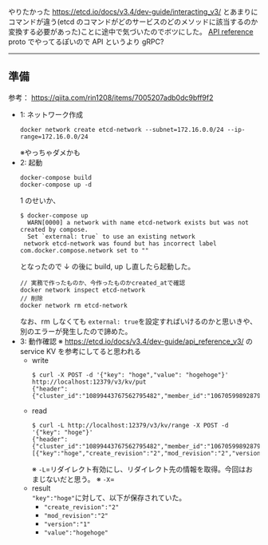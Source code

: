 やりたかった
https://etcd.io/docs/v3.4/dev-guide/interacting_v3/
とあまりにコマンドが違う(etcd のコマンドがどのサービスのどのメソッドに該当するのか変換する必要があった)ことに途中で気づいたのでボツにした。
[API reference](https://etcd.io/docs/v3.4/dev-guide/api_reference_v3/)
proto でやってるぽいので API というより gRPC?

---

## 準備

参考： https://qiita.com/rin1208/items/7005207adb0dc9bff9f2

- 1: ネットワーク作成
  ```
  docker network create etcd-network --subnet=172.16.0.0/24 --ip-range=172.16.0.0/24
  ```
  ※やっちゃダメかも
- 2: 起動
  ```
  docker-compose build
  docker-compose up -d
  ```
  1 のせいか、
  ```
  $ docker-compose up
    WARN[0000] a network with name etcd-network exists but was not created by compose.
    Set `external: true` to use an existing network
   network etcd-network was found but has incorrect label com.docker.compose.network set to ""
  ```
  となったので ↓ の後に build, up し直したら起動した。
  ```
  // 実務で作ったものか、今作ったものかcreated_atで確認
  docker network inspect etcd-network
  // 削除
  docker network rm etcd-network
  ```
  なお、rm しなくても `external: true`を設定すればいけるのかと思いきや、別のエラーが発生したので諦めた。
- 3: 動作確認
  ※ https://etcd.io/docs/v3.4/dev-guide/api_reference_v3/ の service KV を参考にしてると思われる
  - write
    ```
    $ curl -X POST -d '{"key": "hoge","value": "hogehoge"}' http://localhost:12379/v3/kv/put
    {"header":{"cluster_id":"10899443767562795482","member_id":"10670599892879733166","revision":"2","raft_term":"2"}}
    ```
  - read
    ```
    $ curl -L http://localhost:12379/v3/kv/range -X POST -d '{"key": "hoge"}'
    {"header":{"cluster_id":"10899443767562795482","member_id":"10670599892879733166","revision":"2","raft_term":"2"},"kvs":[{"key":"hoge","create_revision":"2","mod_revision":"2","version":"1","value":"hogehoge"}],"count":"1"}
    ```
    ※ `-L`=リダイレクト有効にし、リダイレクト先の情報を取得。今回はおまじないだと思う。
    ※ `-X`=
  - result <br>
    `"key":"hoge"`に対して、以下が保存されていた。
    - `"create_revision":"2"`
    - `"mod_revision":"2"`
    - `"version":"1"`
    - `"value":"hogehoge"`
